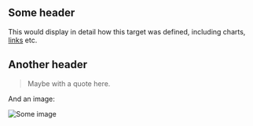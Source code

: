 ## Some header

This would display in detail how this target was defined, including charts, [links](www.somelink.be) etc.

## Another header

> Maybe with a quote here.

And an image:

![Some image](https://i.ibb.co/X5M7Fc4/transportation-640.jpg)
